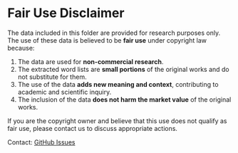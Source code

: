 # Fair Use Disclaimer

The data included in this folder are provided for research purposes only. The use of these data is believed to be **fair use** under copyright law because:

1. The data are used for **non-commercial research**.
2. The extracted word lists are **small portions** of the original works and do not substitute for them.
3. The use of the data **adds new meaning and context**, contributing to academic and scientific inquiry.
4. The inclusion of the data **does not harm the market value** of the original works.

If you are the copyright owner and believe that this use does not qualify as fair use, please contact us to discuss appropriate actions.

Contact: [GitHub Issues](https://github.com/matus-pikuliak/genderbench/issues)
